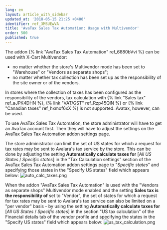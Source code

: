 ```yaml
---
lang: en
layout: article_with_sidebar
updated_at: '2018-05-15 21:25 +0400'
identifier: ref_3MSUEwVA
title: 'AvaTax Sales Tax Automation: Usage with Multivendor'
order: 500
published: true
---
```

The addon {% link "AvaTax Sales Tax Automation" ref_6880bVvi %} can be used with X-Cart Multivendor:
   
   * no matter whether the store's Multivendor mode has been set to "Warehouse" or "Vendors as separate shops";
   * no matter whether tax collection has been set up as the responsibility of the site owner or of the vendors. 

In stores where the collection of taxes has been configured as the responsibility of the vendors, tax calculation with {% link "Sales tax" ref_aJPK4DHN %}, {% link "VAT/GST" ref_Rzp45QlN %} or {% link "Canadian taxes" ref_hxmof6xX %} is not supported. Avatax, however, can be used. 

To use AvaTax Sales Tax Automation, the store administrator will have to get an AvaTax account first. Then they will have to adjust the settings on the AvaTax Sales Tax Automation addon settings page.

The store administrator can limit the set of US states for which a request for tax rates may be sent to Avalara's tax service by the store. This can be done by adjusting the setting **Automatically calculate taxes for** [_All US States_ / _Specific states_] in the "Tax Calculation settings" section of the AvaTax Sales Tax Automation addon settings page to "_Specific states_" and specifying those states in the "Specify US states" field which appears below:
![auto_calc_taxes.png]({{site.baseurl}}/attachments/ref_3MSUEwVA/auto_calc_taxes.png)

When the addon "AvaTax Sales Tax Automation" is used with the "Vendors as separate shops" Multivendor mode enabled and the setting **Sales tax is the responsibility of** set to "Vendor", the set of states for which a request for tax rates may be sent to Avalara's tax service can also be limited on a "per vendor" basis - by using the setting **Automatically calculate taxes for** [_All US States_ / _Specific states_] in the section "US tax calculation" of the Financial details tab of the vendor profile and specifying the states in the "Specify US states" field which appears below:
![us_tax_calculation.png]({{site.baseurl}}/attachments/ref_3MSUEwVA/us_tax_calculation.png)
